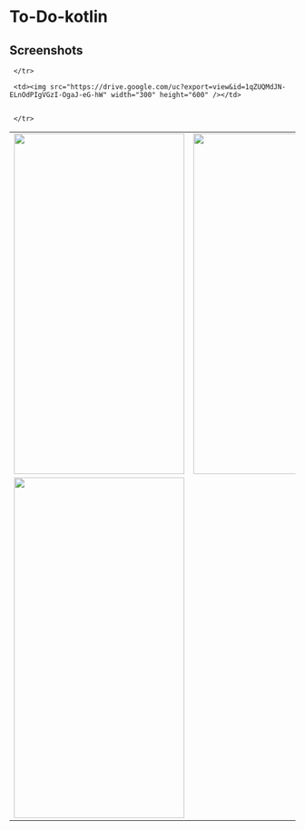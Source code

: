 # To-Do-kotlin

## Screenshots

<table style ="border: none" >
 <tr>
   <td><img src="https://drive.google.com/uc?export=view&id=1A_uYh8B_Va76gXOnQUAapnXWKQG53PD1" width="300" height="600" /></td>
      <td><img src="https://drive.google.com/uc?export=view&id=1bpOUNIPDKFhjm0_GcyQn7INGTeCQqzc6" width="300" height="600" /></td>
   
     
     </tr>
  
  <tr>
   <td><img src="https://drive.google.com/uc?export=view&id=1b54GTM-rMxut3rvHK5sQqS0UJutJb04c" width="300" height="600" /></td>
    
     <td><img src="https://drive.google.com/uc?export=view&id=1qZUQMdJN-ELnOdPIgVGzI-OgaJ-eG-hW" width="300" height="600" /></td>
  
     
     </tr>

</table>
